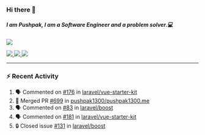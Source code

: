 ### Hi there 👋

##### I am Pushpak, I am a Software Engineer and a problem solver.💻

<a href='https://twitter.com/pushpak1300'><a href="https://pushpak1300.me/" target="_blank">
  <img src="https://img.shields.io/badge/website-%23E34F26.svg?&style=for-the-badge" />
</a> 
 
 <a href="https://twitter.com/pushpak1300" target="_blank">
  <img src="https://img.shields.io/badge/twitter-%231DA1F2.svg?&style=for-the-badge&logo=twitter&logoColor=white" />
</a> 

<a href="https://www.linkedin.com/in/pushpak-c-286b17b1/" target="_blank">
  <img src="https://img.shields.io/badge/linkedin-%230077B5.svg?&style=for-the-badge&logo=linkedin&logoColor=white" />
</a> 

<a href="https://dev.to/pushpak1300/" target="_blank">
  <img src="http://img.shields.io/badge/dev.to-gray?style=for-the-badge&logo=dev.to&?logoColor=white?logoWidth=100?label=" />
</a> 


</p>

---

### ⚡ Recent Activity

<!--START_SECTION:activity-->
1. 🗣 Commented on [#176](https://github.com/laravel/vue-starter-kit/pull/176#issuecomment-3221522235) in [laravel/vue-starter-kit](https://github.com/laravel/vue-starter-kit)
2. 🎉 Merged PR [#699](https://github.com/pushpak1300/pushpak1300.me/pull/699) in [pushpak1300/pushpak1300.me](https://github.com/pushpak1300/pushpak1300.me)
3. 🗣 Commented on [#83](https://github.com/laravel/boost/pull/83#issuecomment-3219968585) in [laravel/boost](https://github.com/laravel/boost)
4. 🗣 Commented on [#181](https://github.com/laravel/vue-starter-kit/pull/181#issuecomment-3219911838) in [laravel/vue-starter-kit](https://github.com/laravel/vue-starter-kit)
5. 🔒 Closed issue [#131](https://github.com/laravel/boost/issues/131) in [laravel/boost](https://github.com/laravel/boost)
<!--END_SECTION:activity-->

